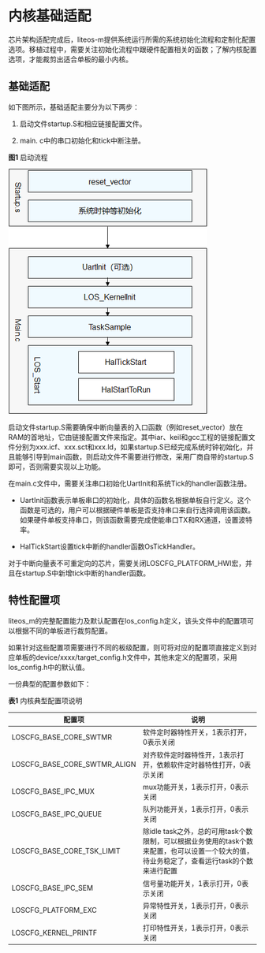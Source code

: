 # 内核基础适配


芯片架构适配完成后，liteos-m提供系统运行所需的系统初始化流程和定制化配置选项。移植过程中，需要关注初始化流程中跟硬件配置相关的函数；了解内核配置选项，才能裁剪出适合单板的最小内核。


## 基础适配

如下图所示，基础适配主要分为以下两步：

1. 启动文件startup.S和相应链接配置文件。

2. main. c中的串口初始化和tick中断注册。

  **图1** 启动流程

  ![zh-cn_image_0000001199842521](figures/zh-cn_image_0000001199842521.png)

启动文件startup.S需要确保中断向量表的入口函数（例如reset_vector）放在RAM的首地址，它由链接配置文件来指定。其中iar、keil和gcc工程的链接配置文件分别为xxx.icf、xxx.sct和xxx.ld，如果startup.S已经完成系统时钟初始化，并且能够引导到main函数，则启动文件不需要进行修改，采用厂商自带的startup.S即可，否则需要实现以上功能。

在main.c文件中，需要关注串口初始化UartInit和系统Tick的handler函数注册。

- UartInit函数表示单板串口的初始化，具体的函数名根据单板自行定义。这个函数是可选的，用户可以根据硬件单板是否支持串口来自行选择调用该函数。如果硬件单板支持串口，则该函数需要完成使能串口TX和RX通道，设置波特率。

- HalTickStart设置tick中断的handler函数OsTickHandler。

对于中断向量表不可重定向的芯片，需要关闭LOSCFG_PLATFORM_HWI宏，并且在startup.S中新增tick中断的handler函数。


## 特性配置项

liteos_m的完整配置能力及默认配置在los_config.h定义，该头文件中的配置项可以根据不同的单板进行裁剪配置。

如果针对这些配置项需要进行不同的板级配置，则可将对应的配置项直接定义到对应单板的device/xxxx/target_config.h文件中，其他未定义的配置项，采用los_config.h中的默认值。

一份典型的配置参数如下：

  **表1** 内核典型配置项说明

| 配置项 | 说明 | 
| -------- | -------- |
| LOSCFG_BASE_CORE_SWTMR | 软件定时器特性开关，1表示打开，0表示关闭 | 
| LOSCFG_BASE_CORE_SWTMR_ALIGN | 对齐软件定时器特性开，1表示打开，依赖软件定时器特性打开，0表示关闭 | 
| LOSCFG_BASE_IPC_MUX | mux功能开关，1表示打开，0表示关闭 | 
| LOSCFG_BASE_IPC_QUEUE | 队列功能开关，1表示打开，0表示关闭 | 
| LOSCFG_BASE_CORE_TSK_LIMIT | 除idle&nbsp;task之外，总的可用task个数限制，可以根据业务使用的task个数来配置，也可以设置一个较大的值，待业务稳定了，查看运行task的个数来进行配置 | 
| LOSCFG_BASE_IPC_SEM | 信号量功能开关，1表示打开，0表示关闭 | 
| LOSCFG_PLATFORM_EXC | 异常特性开关，1表示打开，0表示关闭 | 
| LOSCFG_KERNEL_PRINTF | 打印特性开关，1表示打开，0表示关闭 | 
